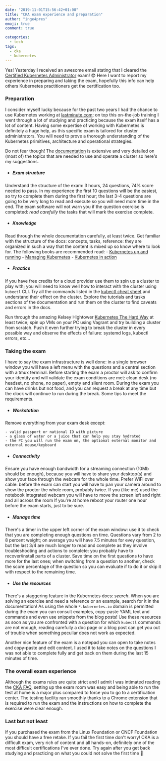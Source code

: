 ```yaml
---
date: "2019-11-01T15:56:42+01:00"
title: "CKA exam experience and preparation"
author: "inge4pres"
emoji: true
comment: true

categories:
  - tech
tags:
  - cka
  - kubernetes
---
```


Yes! Yesterday I received an awesome email stating that I cleared the [Certified Kubernetes Administrator](https://www.cncf.io/certification/cka/) exam! 😎
Here I want to report my experience in preparing and taking the exam, hopefully this info can help others Kubernetes practitioners get the certification too. 

### Preparation
I consider myself lucky because for the past two years I had the chance to use Kubernetes working at [lastminute.com](https://lmgroup.lastminute.com/); on top this on-the-job training I went through a lot of studying and practicing because the exam itself has a lot of content.
Having some expertise of working with Kubernetes is definitely a huge help, as this specific exam is tailored for cluster administrators.
You will need to prove a thorough understanding of the Kubernetes primitives, architecture and operational strategies.

Do not fear though! The [documentation](https://kubernetes.io/docs/home/) is extensive and very detailed on (most of) the topics that are needed to use and operate a cluster so here's my suggestions.

* ##### Exam structure
Understand the structure of the exam: 3 hours, 24 questions, 74% score needed to pass. 
In my experience the first 10 questions will be the easiest, so try to complete them during the first hour; the last 3-4 questions are going to be very long to read and execute so you will need more time in the end.
The exam software will not warn you if the question exercise is completed: *read carefully* the tasks that will mark the exercise complete.  

* ##### Knowledge
Read through the whole documentation carefully, at least twice.
Get familiar with the structure of the docs: concepts, tasks, reference: they are organized in such a way that the content is mixed up so know where to look for.
The following books are recommended read:
    - [Kubernetes up and running](https://www.oreilly.com/library/view/kubernetes-up-and/9781492046523/)
    - [Managing Kubernetes](https://www.oreilly.com/library/view/managing-kubernetes/9781492033905/)
    - [Kubernetes in action](https://www.oreilly.com/library/view/kubernetes-in-action/9781617293726/)


* ##### Practice
If you have free credits for a cloud provider use them to spin up a cluster to play with; you will need to know well how to interact with the cluster using `kubectl` CLI.
Try all the commands listed in the [kubectl cheat sheet](https://kubernetes.io/docs/reference/kubectl/cheatsheet/) and understand their effect on the cluster.
Explore the tutorials and tasks sections of the documentation and run them on the cluster to find caveats and errors in the docs.

Run through the amazing Kelsey Hightower [Kubernetes The Hard Way](https://github.com/kelseyhightower/kubernetes-the-hard-way) at least twice; spin up VMs on your PC using Vagrant and try building a cluster from scratch.
Push it even further trying to break the cluster in every possible way and observe the effects of failure: systemd logs, kubectl errors, etc...

### Taking the exam
I have to say the exam infrastructure is well done: in a single browser window you will have a left menu with the questions and a central section with a tmux terminal.
Before starting the exam a proctor will ask to confirm your identity and will validate the exam conditions are met: clean desk (no headset, no phone, no paper), empty and silent room.
During the exam you can have drinks but not food, and you can request a break at any time but the clock will continue to run during the break.
Some tips to meet the requirements.

* #####  Workstation
Remove everything from your exam desk except:

    - valid passport or national ID with picture
    - a glass of water or a juice that can help you stay hydrated 
    - the PC you will run the exam on, the optional external monitor and external mouse/keyboard

* #####  Connectivity
Ensure you have enough bandwidth for a streaming connection (10Mb should be enough), because you will have to share your desktop(s) and show your face through the webcam for the whole time.
Prefer WiFi over cable: before the exam can start you will have to pan your camera around to show the proctor the whole room, probably twice. If you (like me) used the notebook integrated webcam you will have to move the screen left and right and all across the room
If you're at home reboot your router one hour before the exam starts, just to be sure.

* ##### Manage time 
There's a timer in the upper left corner of the exam window: use it to check that you are completing enough questions on time.
Questions vary from 2 to 8 percent weight; on average you will have 7.5 minutes for evey question, but the last 3/4 are much longer to read and complete as they involve troubleshooting and actions to complete: you probably have to recover/install parts of a cluster.
Save time on the first questions to have more for the last ones; when switching from a question to another, check the score percentage of the question so you can evaluate if to do it or skip it with respect to the remaining time.

* ##### Use the resources
There's a staggering feature in the Kubernetes docs: *search*. When you are solving an exercise and need a reference or an example, search for it in the documentation!
As using the whole `*.kubernetes.io` domain is permitted during the exam you can consult examples, copy-paste YAML text and commands and even use snippets from the blog posts!
Use these resources as soon as you are confronted with a question for which `kubectl` commands are not enough, reading carefully a doc page or a blog post can get you out of trouble when something peculiar does not work as expected.

Another nice feature of the exam is a notepad you can open to take notes and copy-paste and edit content. I used it to take notes on the questions I was not able to complete fully and get back on them during the last 15 minutes of time.

### The overall exam experience
Although the exams rules are quite strict and I admit I was intimated reading the [CKA FAQ](https://www.cncf.io/certification/cka/faq/), setting up the exam room was easy and being able to run the test at home is a major plus compared to force you to go to a certification center.
The testing facility ran smoothly thanks to a Chrome extension that is required to run the exam and the instructions on how to complete the exercise were clear enough.

### Last but not least
If you purchased the exam from the Linux Foundation or CNCF Foundation you should have a free retake.
If you fail the first time don't worry! CKA is a difficult exam, very rich of content and all hands-on, definitely one of the most difficult certifications I've ever done. 
Try again after you get back studying and practicing on what you could not solve the first time 💪    

